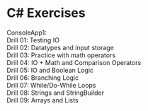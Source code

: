 # C# Exercises

ConsoleApp1:  
Drill 01: Testing IO  
Drill 02: Datatypes and input storage  
Drill 03: Practice with math operators  
Drill 04: IO + Math and Comparison Operators  
Drill 05: IO and Boolean Logic  
Drill 06: Branching Logic  
Drill 07: While/Do-While Loops  
Drill 08: Strings and StringBuilder  
Drill 09: Arrays and Lists  
